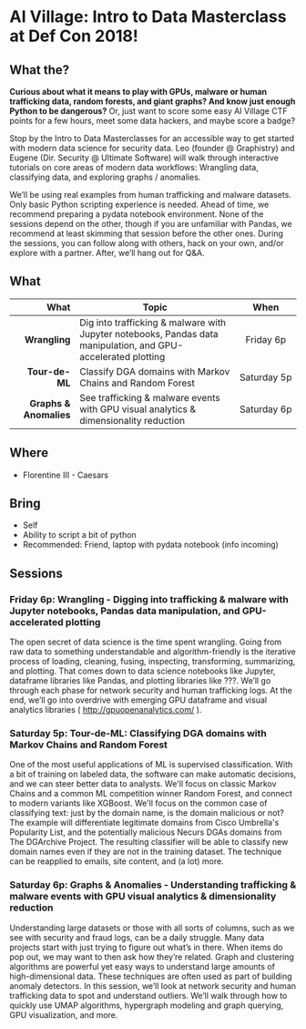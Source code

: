 # AI Village: Intro to Data Masterclass at Def Con 2018!

## What the?

**Curious about what it means to play with GPUs, malware or human trafficking data, random forests, and giant graphs? And know just enough Python to be dangerous?** Or, just want to score some easy AI Village CTF points for a few hours, meet some data hackers, and maybe score a badge?

Stop by the Intro to Data Masterclasses for an accessible way to get started with modern data science for security data. Leo (founder @ Graphistry) and Eugene (Dir. Security @ Ultimate Software)  will walk through interactive tutorials on core areas of modern data workflows: Wrangling data, classifying data, and exploring graphs / anomalies. 

We’ll be using real examples from human trafficking and malware datasets.  Only basic Python scripting experience is needed. Ahead of time, we recommend preparing a pydata notebook environment. None of the sessions depend on the other, though if you are unfamiliar with Pandas, we recommend at least skimming that session before the other ones. During the sessions, you can follow along with others, hack on your own, and/or explore with a partner. After, we’ll hang out for Q&A.

## What


| What 	| Topic  	|  When 	|
|---:|---	|:---:|
|   	**Wrangling**|  Dig into trafficking & malware with Jupyter notebooks, Pandas data manipulation, and GPU-accelerated plotting  	| Friday&#160;6p   	|
|   	**Tour-de-ML** |  Classify DGA domains with Markov Chains and Random Forest 	| Saturday&#160;5p  	|
|   	**Graphs & Anomalies**|  See trafficking & malware events with GPU visual analytics & dimensionality reduction 	| Saturday&#160;6p  	|

## Where

* Florentine III - Caesars

## Bring

* Self
* Ability to script a bit of python
* Recommended: Friend, laptop with pydata notebook (info incoming)

## Sessions

### Friday 6p: Wrangling - Digging into trafficking & malware with Jupyter notebooks, Pandas data manipulation, and GPU-accelerated plotting

The open secret of data science is the time spent wrangling. Going from raw data to something understandable and algorithm-friendly is the iterative process of loading, cleaning, fusing, inspecting, transforming, summarizing, and plotting. That comes down to data science notebooks like Jupyter, dataframe libraries like Pandas, and plotting libraries like ???.  We’ll go through each phase for network security and human trafficking logs. At the end, we’ll go into overdrive with emerging GPU dataframe and visual analytics libraries ( http://gpuopenanalytics.com/ ).

### Saturday 5p: Tour-de-ML: Classifying DGA domains with Markov Chains and Random Forest

One of the most useful applications of ML is supervised classification. With a bit of training on labeled data, the software can make automatic decisions, and we can steer better data to analysts. We'll focus on classic Markov Chains and a common ML competition winner Random Forest, and connect to modern variants like XGBoost. We'll focus on the common case of classifying text: just by the domain name, is the domain malicious or not? The example will differentiate legitimate domains from Cisco Umbrella's Popularity List, and the potentially malicious Necurs DGAs domains from The DGArchive Project. The resulting classifier will be able to classify new domain names even if they are not in the training dataset. The technique can be reapplied to emails, site content, and (a lot) more. 

### Saturday 6p: Graphs & Anomalies - Understanding trafficking & malware events with GPU visual analytics & dimensionality reduction

Understanding large datasets or those with all sorts of columns, such as we see with security and fraud logs, can be a daily struggle. Many data projects start with just trying to figure out what’s in there. When items do pop out, we may want to then ask how they’re related. Graph and clustering algorithms are powerful yet easy ways to understand large amounts of high-dimensional data. These techniques are often used as part of building anomaly detectors. In this session, we’ll look at network security and human trafficking data to spot and understand outliers. We’ll walk through how to quickly use UMAP algorithms, hypergraph modeling and graph querying, GPU visualization, and more.


